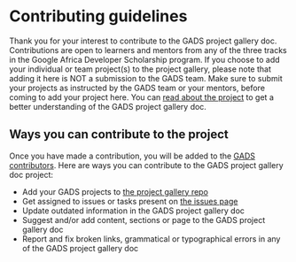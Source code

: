 # Contributing guidelines

Thank you for your interest to contribute to the GADS project gallery doc. Contributions are open to learners and mentors from any of the three tracks in the Google Africa Developer Scholarship program. If you choose to add your individual or team project\(s\) to the project gallery, please note that adding it here is NOT a submission to the GADS team. Make sure to submit your projects as instructed by the GADS team or your mentors, before coming to add your project here. You can [read about the project](https://obiagba-mary.gitbook.io/gads-projects/about-the-project) to get a better understanding of the GADS project gallery doc.

## Ways you can contribute to the project

Once you have made a contribution, you will be added to the [GADS contributors](https://github.com/gads-projects/doc/blob/main/contributor.md). Here are ways you can contribute to the GADS project gallery doc project:

* Add your GADS projects to [the project gallery repo](https://github.com/gads-projects/gallery)
* Get assigned to issues or tasks present on [the issues page](https://github.com/gads-projects/doc/issues)
* Update outdated information in the GADS project gallery doc
* Suggest and/or add content, sections or page to the GADS project gallery doc
* Report and fix broken links, grammatical or typographical errors in any of the GADS project gallery doc

